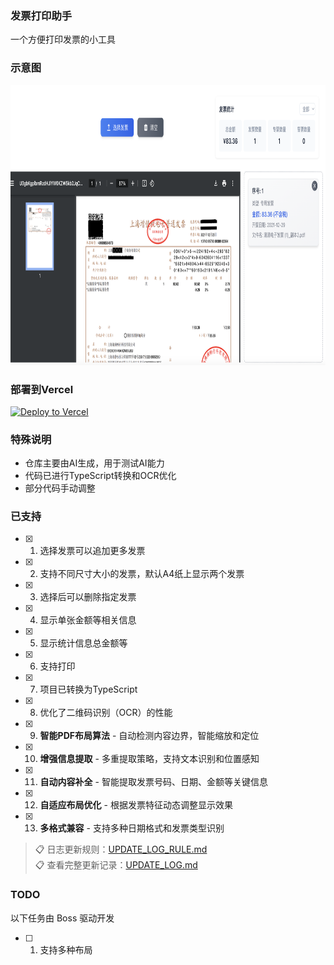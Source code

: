 ### 发票打印助手

一个方便打印发票的小工具

### 示意图

<img src="https://github.com/EnjoyWT/invoice-pdf-printer/blob/main/public/0.2.0.png" width="889" height="448">

### 部署到Vercel

[![Deploy to Vercel](https://vercel.com/button)](https://vercel.com/import/project?template=https://github.com/EnjoyWT/invoice-pdf-printer)

### 特殊说明

- 仓库主要由AI生成，用于测试AI能力
- 代码已进行TypeScript转换和OCR优化
- 部分代码手动调整

### 已支持

- [x] 1. 选择发票可以追加更多发票
- [x] 2. 支持不同尺寸大小的发票，默认A4纸上显示两个发票
- [x] 3. 选择后可以删除指定发票
- [x] 4. 显示单张金额等相关信息
- [x] 5. 显示统计信息总金额等
- [x] 6. 支持打印
- [x] 7. 项目已转换为TypeScript
- [x] 8. 优化了二维码识别（OCR）的性能
- [x] 9. **智能PDF布局算法** - 自动检测内容边界，智能缩放和定位
- [x] 10. **增强信息提取** - 多重提取策略，支持文本识别和位置感知
- [x] 11. **自动内容补全** - 智能提取发票号码、日期、金额等关键信息
- [x] 12. **自适应布局优化** - 根据发票特征动态调整显示效果
- [x] 13. **多格式兼容** - 支持多种日期格式和发票类型识别

> 📋 日志更新规则：[UPDATE_LOG_RULE.md](./UPDATE_LOG_RULE.md)  
> 📋 查看完整更新记录：[UPDATE_LOG.md](./UPDATE_LOG.md)  

### TODO

以下任务由 Boss 驱动开发

- [ ] 1. 支持多种布局
